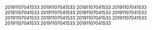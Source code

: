 20191107041533
20191107041533
20191107041533
20191107041533
20191107041533
20191107041533
20191107041533
20191107041533
20191107041533
20191107041533
20191107041533
20191107041533
20191107041533
20191107041533
20191107041533
